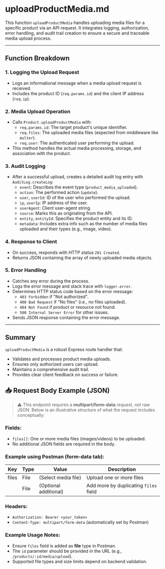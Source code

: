 # uploadProductMedia.md

This function `uploadProductMedia` handles uploading media files for a specific product via an API request. It integrates logging, authorization, error handling, and audit trail creation to ensure a secure and traceable media upload process.

---

## Function Breakdown

### 1. Logging the Upload Request
- Logs an informational message when a media upload request is received.
- Includes the product ID (`req.params.id`) and the client IP address (`req.ip`).

### 2. Media Upload Operation
- Calls `Product.uploadProductMedia` with:
  - `req.params.id`: The target product's unique identifier.
  - `req.files`: The uploaded media files (expected from middleware like `multer`).
  - `req.user`: The authenticated user performing the upload.
- This method handles the actual media processing, storage, and association with the product.

### 3. Audit Logging
- After a successful upload, creates a detailed audit log entry with `AuditLog.createLog`:
  - `event`: Describes the event type (`product_media_uploaded`).
  - `action`: The performed action (`update`).
  - `user`, `userId`: ID of the user who performed the upload.
  - `ip`, `userIp`: IP address of the user.
  - `userAgent`: Client user-agent string.
  - `source`: Marks this as originating from the API.
  - `entity`, `entityId`: Specifies the product entity and its ID.
  - `metadata`: Includes extra info such as the number of media files uploaded and their types (e.g., image, video).

### 4. Response to Client
- On success, responds with HTTP status `201 Created`.
- Returns JSON containing the array of newly uploaded media objects.

### 5. Error Handling
- Catches any error during the process.
- Logs the error message and stack trace with `logger.error`.
- Determines HTTP status code based on the error message:
  - `403 Forbidden` if "Not authorized".
  - `400 Bad Request` if "No files" (i.e., no files uploaded).
  - `404 Not Found` if product or resource not found.
  - `500 Internal Server Error` for other issues.
- Sends JSON response containing the error message.

---

## Summary

`uploadProductMedia` is a robust Express route handler that:
- Validates and processes product media uploads.
- Ensures only authorized users can upload.
- Maintains a comprehensive audit trail.
- Provides clear client feedback on success or failure.

## 📥 Request Body Example (JSON)

> ⚠️ This endpoint requires a **multipart/form-data** request, not raw JSON. Below is an illustrative structure of what the request includes conceptually:

### Fields:
- `files[]`: One or more media files (images/videos) to be uploaded.
- No additional JSON fields are required in the body.

### Example using Postman (form-data tab):
| Key       | Type     | Value                    | Description                    |
|-----------|----------|--------------------------|--------------------------------|
| files     | File     | (Select media file)      | Upload one or more files       |
|           | File     | (Optional additional)    | Add more by duplicating `files` field |

### Headers:
- `Authorization: Bearer <your_token>`
- `Content-Type: multipart/form-data` (automatically set by Postman)

### Example Usage Notes:
- Ensure `files` field is added as **file** type in Postman.
- The `id` parameter should be provided in the URL (e.g., `/products/:id/media/upload`).
- Supported file types and size limits depend on backend validation.
